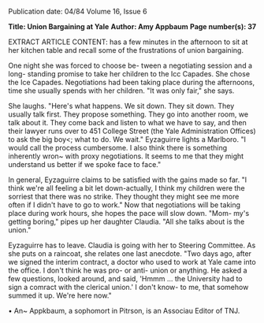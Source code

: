 Publication date: 04/84
Volume 16, Issue 6

**Title: Union Bargaining at Yale**
**Author: Amy Appbaum**
**Page number(s): 37**

EXTRACT ARTICLE CONTENT:
has a few minutes in the afternoon to sit 
at her kitchen table and recall some of 
the frustrations of union bargaining. 

One night she was forced to choose be-
tween a negotiating session and a long-
standing promise to take her children to 
the Icc Capades. She chose the Ice 
Capades. Negotiations had been taking 
place during the afternoons, time she 
usually spends with her children. "It 
was only fair," she says. 

She laughs. "Here's what happens. 
We sit down. They sit down. They 
usually 
talk 
first. 
They 
propose 
something. They go into another room, 
we talk about it. They come back and 
listen to what we have to say, and then 
their lawyer runs over to 451 College 
Street (the Yale Administration Offices) 
to ask the big boy<; what to do. We 
wait." Eyzaguirre lights a Marlboro. "I 
would call the process cumbersome. I 
also think there is something inherently 
wron~ with proxy negotiations. It seems 
to me that they might understand us 
better if we spoke face to face." 

In general, Eyzaguirre claims to be 
satisfied with the gains made so far. "I 
think we're all 
feeling a 
bit let 
down-actually, I think my children 
were the sorriest that there was no 
strike. They thought they might see me 
more often if I didn't have to go to 
work." Now that negotiations will be 
taking place during work hours, she 
hopes the pace will slow down. "Mom-
my's getting boring," pipes up her 
daughter Claudia. "All she talks about is 
the union." 

Eyzaguirre has to leave. Claudia is 
going with her to Steering Committee. 
As she puts on a raincoat, she relates 
one last anecdote. "Two days ago, after 
we signed the interim contract, a doctor 
who used to work at Yale came into the 
office. I don't think he was pro- or anti-
union or anything. He asked a few 
questions, looked around, and said, 
'Hmmm ... the University had to sign 
a comract with the clerical union.' I 
don't know- to me, that somehow 
summed it up. We're here now." 

• 
An~ Appkbaum, a sophomort in Pitrson, is 
an Associau Editor of TNJ.